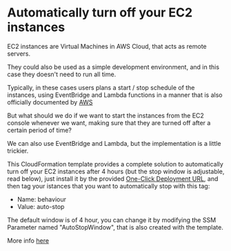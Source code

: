 # Automatically turn off your EC2 instances

EC2 instances are Virtual Machines in AWS Cloud, that acts as remote servers.

They could also be used as a simple development environment, and in this case they doesn't need to run all time.

Typically, in these cases users plans a start / stop schedule of the instances, using EventBridge and Lambda functions in a manner that is also officially documented by [AWS](https://aws.amazon.com/it/premiumsupport/knowledge-center/start-stop-lambda-eventbridge/)

But what should we do if we want to start the instances from the EC2 console whenever we want, making sure that they are turned off after a certain period of time?

We can also use EventBridge and Lambda, but the implementation is a little trickier.

This CloudFormation template provides a complete solution to automatically turn off your EC2 instances after 4 hours (but the stop window is adjustable, read below), just install it by the provided [One-Click Deployment URL](https://console.aws.amazon.com/cloudformation/home?region=us-east-1#/stacks/quickcreate?stack_name=AutoStopEC2Instances&templateURL=https://filippo-testini-aws-utils.s3.eu-south-1.amazonaws.com/auto-stop-ec2-instances/AutoStopEC2Instances.yaml), and then tag your istances that you want to automatically stop with this tag:
- Name: behaviour
- Value: auto-stop

The default window is of 4 hour, you can change it by modifying the SSM Parameter named "AutoStopWindow", that is also created with the template.

More info [here](https://filippotestini.medium.com/how-to-automate-stopping-of-an-ec2-instance-af8501968059)

